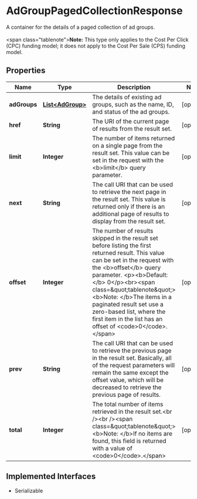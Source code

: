 

# AdGroupPagedCollectionResponse

A container for the details of a paged collection of ad groups.<br /><br /><span class=\"tablenote\"><b>Note:</b> This type only applies to the Cost Per Click (CPC) funding model; it does not apply to the Cost Per Sale (CPS) funding model.</span>
## Properties

Name | Type | Description | Notes
------------ | ------------- | ------------- | -------------
**adGroups** | [**List&lt;AdGroup&gt;**](AdGroup.md) | The details of existing ad groups, such as the name, ID, and status of the ad groups. |  [optional]
**href** | **String** | The URI of the current page of results from the result set. |  [optional]
**limit** | **Integer** | The number of items returned on a single page from the result set. This value can be set in the request with the &lt;b&gt;limit&lt;/b&gt; query parameter. |  [optional]
**next** | **String** | The call URI that can be used to retrieve the next page in the result set. This value is returned only if there is an additional page of results to display from the result set. |  [optional]
**offset** | **Integer** | The number of results skipped in the result set before listing the first returned result. This value can be set in the request with the &lt;b&gt;offset&lt;/b&gt; query parameter. &lt;p&gt;&lt;b&gt;Default:&lt;/b&gt; 0&lt;/p&gt;&lt;br&gt;&lt;span class&#x3D;\&quot;tablenote\&quot;&gt;&lt;b&gt;Note: &lt;/b&gt;The items in a paginated result set use a zero-based list, where the first item in the list has an offset of &lt;code&gt;0&lt;/code&gt;.&lt;/span&gt; |  [optional]
**prev** | **String** | The call URI that can be used to retrieve the previous page in the result set. Basically, all of the request parameters will remain the same except the offset value, which will be decreased to retrieve the previous page of results. |  [optional]
**total** | **Integer** | The total number of items retrieved in the result set.&lt;br /&gt;&lt;br /&gt;&lt;span class&#x3D;\&quot;tablenote\&quot;&gt;&lt;b&gt;Note: &lt;/b&gt;If no items are found, this field is returned with a value of &lt;code&gt;0&lt;/code&gt;.&lt;/span&gt; |  [optional]


## Implemented Interfaces

* Serializable


